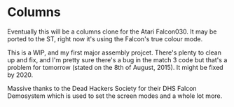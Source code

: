Columns
===

Eventually this will be a columns clone for the Atari Falcon030. It may be ported to the ST, right now it's using the Falcon's true colour mode.

This is a WIP, and my first major assembly projcet. There's plenty to clean up and fix, and I'm pretty sure there's a bug in the match 3 code but that's a problem for tomorrow (stated on the 8th of August, 2015). It might be fixed by 2020.

Massive thanks to the Dead Hackers Society for their DHS Falcon Demosystem which is used to set the screen modes and a whole lot more. 

